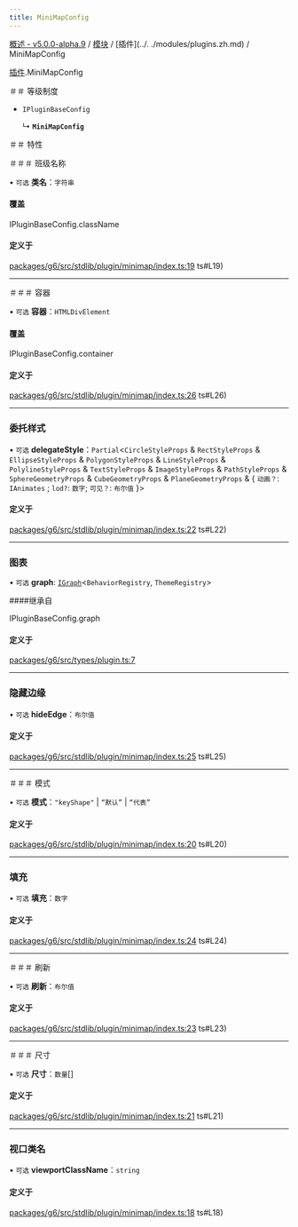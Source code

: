 ```yaml
---
title: MiniMapConfig
---
```


[概述 - v5.0.0-alpha.9](../../README.zh.md) / [模块](../../modules.zh.md) / [插件](../. ./modules/plugins.zh.md) / MiniMapConfig 

 [插件](../../modules/plugins.zh.md).MiniMapConfig 

 ＃＃ 等级制度 

 - `IPluginBaseConfig` 

   ↳ **`MiniMapConfig`** 

 ＃＃ 特性 

 ＃＃＃ 班级名称 

 • `可选` **类名**：`字符串` 

 #### 覆盖 

 IPluginBaseConfig.className 

 #### 定义于 

 [packages/g6/src/stdlib/plugin/minimap/index.ts:19](https://github.com/antvis/G6/blob/60905f4c6c/packages/g6/src/stdlib/plugin/minimap/index.ts) ts#L19) 

 ___ 

 ＃＃＃ 容器 

 • `可选` **容器**：`HTMLDivElement` 

 #### 覆盖 

 IPluginBaseConfig.container 

 #### 定义于 

 [packages/g6/src/stdlib/plugin/minimap/index.ts:26](https://github.com/antvis/G6/blob/60905f4c6c/packages/g6/src/stdlib/plugin/minimap/index.ts) ts#L26) 

 ___ 

 ### 委托样式 

 • `可选` **delegateStyle**：`Partial`<`CircleStyleProps` & `RectStyleProps` & `EllipseStyleProps` & `PolygonStyleProps` & `LineStyleProps` & `PolylineStyleProps` & `TextStyleProps` & `ImageStyleProps` & `PathStyleProps` & `SphereGeometryProps` & `CubeGeometryProps` & `PlaneGeometryProps` & { `动画？`: `IAnimates` ; `lod?`: `数字`; `可见？`: `布尔值` }\> 

 #### 定义于 

 [packages/g6/src/stdlib/plugin/minimap/index.ts:22](https://github.com/antvis/G6/blob/60905f4c6c/packages/g6/src/stdlib/plugin/minimap/index.ts) ts#L22) 

 ___ 

 ### 图表 

 • `可选` **graph**: [`IGraph`](../graph/IGraph.zh.md)<`BehaviorRegistry`, `ThemeRegistry`\> 

 ####继承自 

 IPluginBaseConfig.graph 

 #### 定义于 

 [packages/g6/src/types/plugin.ts:7](https://github.com/antvis/G6/blob/60905f4c6c/packages/g6/src/types/plugin.ts#L7) 

 ___ 

 ### 隐藏边缘 

 • `可选` **hideEdge**：`布尔值` 

 #### 定义于 

 [packages/g6/src/stdlib/plugin/minimap/index.ts:25](https://github.com/antvis/G6/blob/60905f4c6c/packages/g6/src/stdlib/plugin/minimap/index.ts) ts#L25) 

 ___ 

 ＃＃＃ 模式 

 • `可选` **模式**：``"keyShape"`` \| ``“默认”`` \| ``“代表”`` 

 #### 定义于 

 [packages/g6/src/stdlib/plugin/minimap/index.ts:20](https://github.com/antvis/G6/blob/60905f4c6c/packages/g6/src/stdlib/plugin/minimap/index.ts) ts#L20) 

 ___ 

 ### 填充 

 • `可选` **填充**：`数字` 

 #### 定义于 

 [packages/g6/src/stdlib/plugin/minimap/index.ts:24](https://github.com/antvis/G6/blob/60905f4c6c/packages/g6/src/stdlib/plugin/minimap/index.ts) ts#L24) 

 ___ 

 ＃＃＃ 刷新 

 • `可选` **刷新**：`布尔值` 

 #### 定义于 

 [packages/g6/src/stdlib/plugin/minimap/index.ts:23](https://github.com/antvis/G6/blob/60905f4c6c/packages/g6/src/stdlib/plugin/minimap/index.ts) ts#L23) 

 ___ 

 ＃＃＃ 尺寸 

 • `可选` **尺寸**：`数量`[] 

 #### 定义于 

 [packages/g6/src/stdlib/plugin/minimap/index.ts:21](https://github.com/antvis/G6/blob/60905f4c6c/packages/g6/src/stdlib/plugin/minimap/index.ts) ts#L21) 

 ___ 

 ### 视口类名 

 • `可选` **viewportClassName**：`string` 

 #### 定义于 

 [packages/g6/src/stdlib/plugin/minimap/index.ts:18](https://github.com/antvis/G6/blob/60905f4c6c/packages/g6/src/stdlib/plugin/minimap/index.ts) ts#L18)
